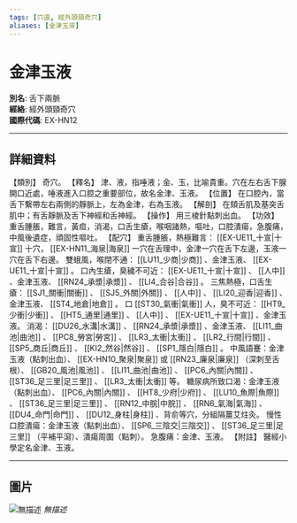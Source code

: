 ```yaml
---
tags: [穴道, 經外頭頸奇穴]
aliases: [金津玉液]
---
```


# 金津玉液

**別名**: 舌下兩脈  
**經絡**: 經外頭頸奇穴  
**國際代碼**: EX-HN12  

---

## 詳細資料
【類別】
奇穴。
【釋名】
津、液，指唾液；金、玉，比喻貴重。穴在左右舌下腺開口近處，唾液進入口腔之重要部位，故名金津、玉液。
【位置】
在口腔內，當舌下繫帶左右兩側的靜脈上，左為金津，右為玉液。
【解剖】
在頦舌肌及基突舌肌中；有舌靜脈及舌下神經和舌神經。
【操作】
用三棱針點刺出血。
【功效】
重舌腫脹，難言，黃疸，消渴，口舌生瘡，喉咽諸熱，嘔吐，口腔潰瘍，急腹痛，中風後遺症，頑固性嘔吐。
【配穴】
重舌腫脹，熱極難言： [[EX-UE11_十宣|十宣]] 十穴， [[EX-HN11_海泉|海泉]] 一穴在舌理中，金津一穴在舌下左邊，玉液一穴在舌下右邊。
雙蛾風，喉閉不通： [[LU11_少商|少商]] 、金津玉液、 [[EX-UE11_十宣|十宣]] 。
口內生瘡，臭穢不可近： [[EX-UE11_十宣|十宣]] 、 [[人中]] 、金津玉液、 [[RN24_承漿|承漿]] 、 [[LI4_合谷|合谷]] 。
三焦熱極，口舌生瘡： [[SJ1_關衝|關衝]] 、 [[SJ5_外關|外關]] 、 [[人中]] 、 [[LI20_迎香|迎香]] 、金津玉液、 [[ST4_地倉|地倉]] 。
口 [[ST30_氣衝|氣衝]] 人，臭不可近： [[HT9_少衝|少衝]] 、 [[HT5_通里|通里]] 、 [[人中]] 、 [[EX-UE11_十宣|十宣]] 、金津玉液。
消渴： [[DU26_水溝|水溝]] 、 [[RN24_承漿|承漿]] 、金津玉液、 [[LI11_曲池|曲池]] 、 [[PC8_勞宮|勞宮]] 、 [[LR3_太衝|太衝]] 、 [[LR2_行間|行間]] 、 [[SP5_商丘|商丘]] 、 [[KI2_然谷|然谷]] 、 [[SP1_隱白|隱白]] 。
中風語蹇：金津玉液（點刺出血）、 [[EX-HN10_聚泉|聚泉]] 或 [[RN23_廉泉|廉泉]] （深刺至舌根）、 [[GB20_風池|風池]] 、 [[LI11_曲池|曲池]] 、 [[PC6_內關|內關]] 、 [[ST36_足三里|足三里]] 、 [[LR3_太衝|太衝]] 等。
糖尿病所致口渴：金津玉液（點刺出血）、 [[PC6_內關|內關]] 、 [[HT8_少府|少府]] 、 [[LU10_魚際|魚際]] 、 [[ST36_足三里|足三里]] 、 [[RN12_中脘|中脘]] 、 [[RN6_氣海|氣海]] 、 [[DU4_命門|命門]] 、 [[DU12_身柱|身柱]] 、背俞等穴，分組隔薑艾炷灸。
慢性口腔潰瘍：金津玉液（點刺出血）、 [[SP6_三陰交|三陰交]] 、 [[ST36_足三里|足三里]] （平補平瀉）、潰瘍周圍（點刺）。
急腹痛：金津、玉液。
【附註】
醫經小學定名金津、玉液。

---

## 圖片
![無描述](https://yibian.hopto.org/pic/shu16/413.gif)
_無描述_

